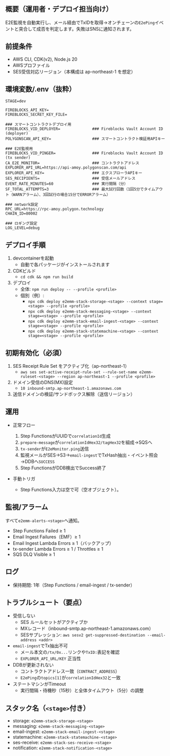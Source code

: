 ## 概要（運用者・デプロイ担当向け）
E2E監視を自動実行し、メール経由でTxIDを取得→オンチェーンの`E2ePing`イベントと突合して成否を判定します。失敗はSNSに通知されます。

## 前提条件
- AWS CLI, CDK(v2), Node.js 20
- AWSプロファイル
- SES受信対応リージョン（本構成は ap-northeast-1 を想定）

## 環境変数/.env（抜粋）

```
STAGE=dev

FIREBLOCKS_API_KEY=
FIREBLOCKS_SECRET_KEY_FILE=

### スマートコントラクトデプロイ用
FIREBLOCKS_VID_DEPLOYER=              ### Fireblocks Vault Account ID (deployer)
POLYGONSCAN_API_KEY=                  ### スマートコントラクト検証用APIキー

### E2E監視用
FIREBLOCKS_VID_PINGER=                ### Fireblocks Vault Account ID (tx sender)
CA_E2E_MONITOR=                       ### コントラクトアドレス
EXPLORER_API_URL=https://api-amoy.polygonscan.com/api
EXPLORER_API_KEY=                     ### エクスプローラAPIキー
SES_RECIPIENTS=                       ### 受信メールアドレス
EVENT_RATE_MINUTES=60                 ### 実行間隔（分）
SF_TOTAL_ATTEMPTS=3                   ### 最大試行回数（1回5分でタイムアウト（WARNアラーム）、3回試行の場合15分でERRORアラーム）

### network設定
RPC_URL=https://rpc-amoy.polygon.technology
CHAIN_ID=80002

### ロギング設定
LOG_LEVEL=debug
```

## デプロイ手順
1. devcontainerを起動
   - 自動で各パッケージがインストールされます
2. CDKビルド
   - `cd cdk && npm run build`
3. デプロイ
   - 全体: `npm run deploy -- --profile <profile>`
   - 個別（例）:
     - `npx cdk deploy e2emm-stack-storage-<stage> --context stage=<stage> --profile <profile>`
     - `npx cdk deploy e2emm-stack-messaging-<stage> --context stage=<stage> --profile <profile>`
     - `npx cdk deploy e2emm-stack-email-ingest-<stage> --context stage=<stage> --profile <profile>`
     - `npx cdk deploy e2emm-stack-statemachine-<stage> --context stage=<stage> --profile <profile>`

## 初期有効化（必須）
1. SES Receipt Rule Set をアクティブ化（ap-northeast-1）
   - `aws ses set-active-receipt-rule-set --rule-set-name e2emm-ruleset-<stage> --region ap-northeast-1 --profile <profile>`
2. ドメイン受信のDNS(MX)設定
   - `10 inbound-smtp.ap-northeast-1.amazonaws.com`
3. 送信ドメインの検証/サンドボックス解除（送信リージョン）


## 運用
- 正常フロー
  1) Step FunctionsがUUIDで`correlationId`生成
  2) `prepare-message`が`correlationIdHex32/tagHex32`を組成→SQSへ
  3) `tx-sender`が`E2eMonitor.ping`送信
  4) 監視メールがSES→S3→`email-ingest`でTxHash抽出・イベント照会→DDBへ`SUCCESS`
  5) Step FunctionsがDDB検出でSuccess終了

- 手動トリガ
  - Step Functions入力は空で可（空オブジェクト）。

## 監視/アラーム
すべて`e2emm-alerts-<stage>`へ通知。
- Step Functions Failed ≥ 1
- Email Ingest Failures（EMF）≥ 1
- Email Ingest Lambda Errors ≥ 1（バックアップ）
- tx-sender Lambda Errors ≥ 1 / Throttles ≥ 1
- SQS DLQ Visible ≥ 1

## ログ
- 保持期間: 1年（Step Functions / email-ingest / tx-sender）

## トラブルシュート（要点）
- 受信しない
  - SES ルールセットがアクティブか
  - MXレコード（inbound-smtp.ap-northeast-1.amazonaws.com）
  - SESサプレッション: `aws sesv2 get-suppressed-destination --email-address <addr>`
- `email-ingest`でTx抽出不可
  - メール本文の`/tx/0x...`リンクや`TxID:`表記を確認
  - `EXPLORER_API_URL/KEY` 正当性
- DDBが更新されない
  - コントラクトアドレス一致（`CONTRACT_ADDRESS`）
  - `E2ePing`の`topics[1]`が`correlationIdHex32`と一致
- ステートマシンがTimeout
  - 実行間隔・待機秒（15秒）と全体タイムアウト（5分）の調整

## スタック名（`<stage>`付き）
- storage: `e2emm-stack-storage-<stage>`
- messaging: `e2emm-stack-messaging-<stage>`
- email-ingest: `e2emm-stack-email-ingest-<stage>`
- statemachine: `e2emm-stack-statemachine-<stage>`
- ses-receive: `e2emm-stack-ses-receive-<stage>`
- notification: `e2emm-stack-notification-<stage>`
